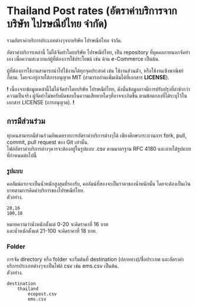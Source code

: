 # Thailand Post rates (อัตราค่าบริการจากบริษัท ไปรษณีย์ไทย จำกัด)
รวมอัตราค่าบริการประเภทต่างๆจากบริษัท ไปรษณีย์ไทย จำกัด.

อัตราค่าบริการเหล่านี้ ไม่ได้จัดทำโดยบริษัท ไปรษณีย์ไทย, เป็น repository ที่บุคคลภายนอกจัดทำเอง เพื่อความสะดวกแก่ผู้ที่ต้องการใช้ประโยชน์ เช่น ด้าน e-Commerce เป็นต้น.

ผู้ที่ต้องการใช้งานสามารถนำไปใช้งานได้ทุกจุดประสงค์ เช่น ใช้งานส่วนตัว, หรือใช้งานเชิงพาณิชย์ก็ตาม. โดยจะอยู่ภายใต้การอนุญาต MIT (สามารถอ่านเพิ่มเติมได้ที่เอกสาร **LICENSE**).

**!** เนื่องจากข้อมูลเหล่านี้ไม่ได้จัดทำโดยบริษัท ไปรษณีย์ไทย, ดังนั้นข้อมูลอาจมีการปรับปรุงที่ล่าช้ากว่าความเป็นจริง ผู้จัดทำไม่ขอรับผิดชอบในความเสียหายใดๆที่อาจจะเกิดขึ้น ตามข้อตกลงที่ได้ระบุไว้ในเอกสาร LICENSE (การอนุญาต). **!**

## การมีส่วนร่วม
ทุกคนสามารถมีส่วนร่วมอัพเดทรายการอัตราค่าบริการต่างๆได้ เพียงศึกษากระบวนการ fork, pull, commit, pull request ของ Git เท่านั้น.<br>
ไฟล์อัตราค่าบริการต่างๆควรจะต้องอยู่ในรูปแบบ .csv ตามมาตรฐาน RFC 4180 และภายใต้รูปแบบที่กำหนดต่อไปนี้

### รูปแบบ
คอลัมน์แรกจะเป็นน้ำหนักสูงสุดที่รองรับ, คอลัมน์ที่สองจะเป็นราคาของน้ำหนักนั้น โดยจะต้องเป็นเงินบาทตามการคิดค่าบริการของไปรษณีย์ไทย.<br>
ตัวอย่าง.
```
20,16
100,18
```
หมายความว่าน้ำหนักตั้งแต่ 0-20 จะคิดราคาที่ 16 บาท<br>
และน้ำหนักตั้งแต่ 21-100 จะคิดราคาที่ 18 บาท.

### Folder
การจัด directory หรือ folder จะเริ่มต้นที่ destination (ปลายทาง)/ชื่อประเทศ และอัตราค่าบริการประเภทต่างๆจะเป็นไฟล์ csv เช่น ems.csv เป็นต้น.<br>
ตัวอย่าง.
```
destination
    thailand
        ecopost.csv
        ems.csv
```